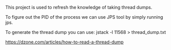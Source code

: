 This project is used to refresh the knowledge of taking thread dumps.

To figure out the PID of the process we can use JPS tool by simply running jps.

To generate the thread dump you can use:
jstack -l 11568 > thread_dump.txt

https://dzone.com/articles/how-to-read-a-thread-dump